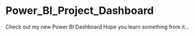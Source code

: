 # Power_BI_Project_Dashboard
Check out my new Power BI Dashboard
Hope you learn something from it...
